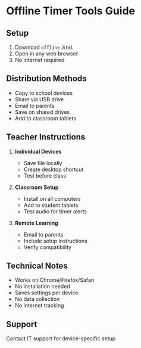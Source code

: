 # Offline Timer Tools Guide

## Setup
1. Download `offline.html`
2. Open in any web browser
3. No internet required

## Distribution Methods
- Copy to school devices
- Share via USB drive
- Email to parents
- Save on shared drives
- Add to classroom tablets

## Teacher Instructions
1. **Individual Devices**
   - Save file locally
   - Create desktop shortcut
   - Test before class

2. **Classroom Setup**
   - Install on all computers
   - Add to student tablets
   - Test audio for timer alerts

3. **Remote Learning**
   - Email to parents
   - Include setup instructions
   - Verify compatibility

## Technical Notes
- Works on Chrome/Firefox/Safari
- No installation needed
- Saves settings per device
- No data collection
- No internet tracking

## Support
Contact IT support for device-specific setup